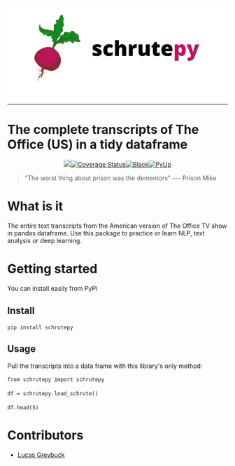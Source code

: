 
![logo](static/logo.png)

-----------------
# The complete transcripts of The Office (US) in a tidy dataframe

<p align='center'><a href="https://travis-ci.org/bradlindblad/schrutepy.svg?branch=master" alt="Travis Build Status"><img src="https://travis-ci.org/bradlindblad/schrutepy.svg?branch=master" /></a><a href='https://coveralls.io/github/bradlindblad/schrutepy?branch=master'><img src='https://coveralls.io/repos/github/bradlindblad/schrutepy/badge.svg?branch=master' alt='Coverage Status' /></a><a href='https://github.com/psf/black'><img src='https://camo.githubusercontent.com/28a51fe3a2c05048d8ca8ecd039d6b1619037326/68747470733a2f2f696d672e736869656c64732e696f2f62616467652f636f64652532307374796c652d626c61636b2d3030303030302e737667' alt='Black' /></a><a href='https://pyup.io/repos/github/bradlindblad/schrutepy'><img src='https://pyup.io/repos/github/bradlindblad/schrutepy/python-3-shield.svg?t=1578969467723' alt='PyUp' /></a>

>"The worst thing about prison was the dementors"  --- Prison Mike

# What is it
The entire text transcripts from the American version of The Office TV show in pandas dataframe. Use this package to practice or learn NLP, text analysis or deep learning.

# Getting started
You can install easily from PyPi


## Install
```
pip install schrutepy
```
## Usage
Pull the transcripts into a data frame with this library's only method:

```
from schrutepy import schrutepy

df = schrutepy.load_schrute()

df.head(5)
```

# Contributors
- [Lucas Greybuck](https://github.com/hypercompetent)